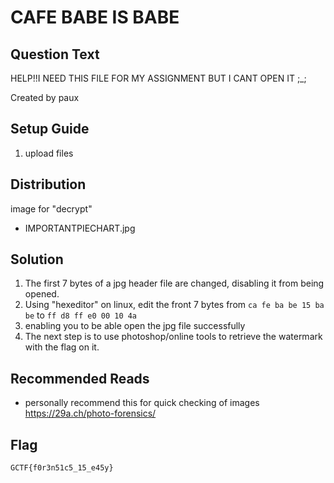 # CAFE BABE IS BABE

## Question Text

HELP!!I NEED THIS FILE FOR MY ASSIGNMENT BUT I CANT OPEN IT ;\_; <br>

Created by paux

## Setup Guide
1. upload files

## Distribution
image for "decrypt"
- IMPORTANTPIECHART.jpg 

## Solution
1.	The first 7 bytes of a jpg header file are changed, disabling it from being opened. 
2.	Using "hexeditor" on linux, edit the front 7 bytes from `ca fe ba be 15 ba be` to `ff d8 ff e0 00 10 4a`
3.	enabling you to be able open the jpg file successfully
4.	The next step is to use photoshop/online tools to retrieve the watermark with the flag on it.

## Recommended Reads
- personally recommend this for quick checking of images
<br>https://29a.ch/photo-forensics/
## Flag
`GCTF{f0r3n51c5_15_e45y}`